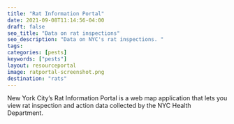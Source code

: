 ```yaml
---
title: "Rat Information Portal"
date: 2021-09-08T11:14:56-04:00
draft: false
seo_title: "Data on rat inspections"
seo_description: "Data on NYC's rat inspections. "
tags: 
categories: [pests]
keywords: ["pests"]
layout: resourceportal
image: ratportal-screenshot.png
destination: "rats"
---
```


New York City’s Rat Information Portal is a web map application that lets you view rat inspection and action data collected by the NYC Health Department.





